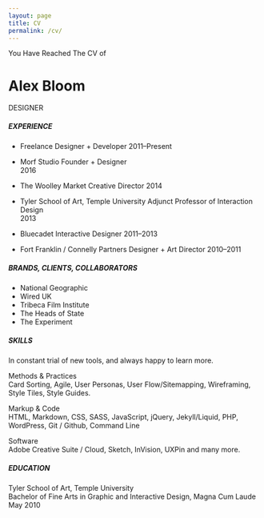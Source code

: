 ```yaml
---
layout: page
title: CV
permalink: /cv/
---
```


You Have Reached The CV of

Alex Bloom
==========
DESIGNER

##### EXPERIENCE

* Freelance
  Designer + Developer
  2011–Present

* Morf Studio
  Founder + Designer  
  2016

* The Woolley Market
  Creative Director
  2014

* Tyler School of Art, Temple University
  Adjunct Professor of Interaction Design  
  2013

* Bluecadet
  Interactive Designer
  2011–2013

* Fort Franklin / Connelly Partners
  Designer + Art Director
  2010–2011

##### BRANDS, CLIENTS, COLLABORATORS

* National Geographic
* Wired UK
* Tribeca Film Institute
* The Heads of State
* The Experiment

<!-- ##### AWARDS

* AIGA Philadelphia, The Fresh Award, 2013

* Communication Arts, Web Pick of the Week, January 2013

* Communication Arts, Web Pick of the Week, September 2012

* Design Work Life, Featured Designer, November 2010

* CMYK Magazine, Top 100 New Creatives, Issue 47, June 2010
 -->

##### SKILLS

In constant trial of new tools, and always happy to learn more.

Methods & Practices  
Card Sorting, Agile, User Personas, User Flow/Sitemapping, Wireframing, Style Tiles, Style Guides.

Markup & Code  
HTML, Markdown, CSS, SASS, JavaScript, jQuery, Jekyll/Liquid, PHP, WordPress, Git / Github, Command Line

Software  
Adobe Creative Suite / Cloud, Sketch, InVision, UXPin and many more.


##### EDUCATION

Tyler School of Art, Temple University  
Bachelor of Fine Arts in Graphic and Interactive Design, Magna Cum Laude  
May 2010
